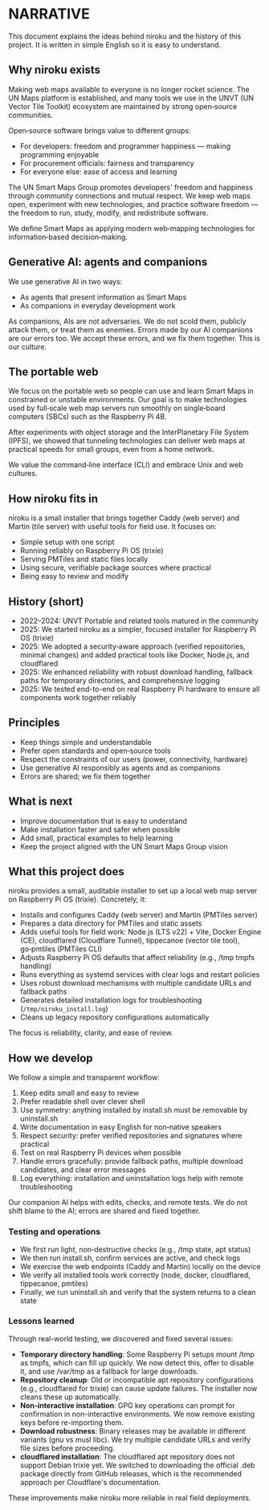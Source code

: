 # NARRATIVE

This document explains the ideas behind niroku and the history of this project. It is written in simple English so it is easy to understand.

## Why niroku exists

Making web maps available to everyone is no longer rocket science. The UN Maps platform is established, and many tools we use in the UNVT (UN Vector Tile Toolkit) ecosystem are maintained by strong open‑source communities.

Open‑source software brings value to different groups:

- For developers: freedom and programmer happiness — making programming enjoyable
- For procurement officials: fairness and transparency
- For everyone else: ease of access and learning

The UN Smart Maps Group promotes developers' freedom and happiness through community connections and mutual respect. We keep web maps open, experiment with new technologies, and practice software freedom — the freedom to run, study, modify, and redistribute software.

We define Smart Maps as applying modern web‑mapping technologies for information‑based decision‑making.

## Generative AI: agents and companions

We use generative AI in two ways:

- As agents that present information as Smart Maps
- As companions in everyday development work

As companions, AIs are not adversaries. We do not scold them, publicly attack them, or treat them as enemies. Errors made by our AI companions are our errors too. We accept these errors, and we fix them together. This is our culture.

## The portable web

We focus on the portable web so people can use and learn Smart Maps in constrained or unstable environments. Our goal is to make technologies used by full‑scale web map servers run smoothly on single‑board computers (SBCs) such as the Raspberry Pi 4B.

After experiments with object storage and the InterPlanetary File System (IPFS), we showed that tunneling technologies can deliver web maps at practical speeds for small groups, even from a home network.

We value the command‑line interface (CLI) and embrace Unix and web cultures.

## How niroku fits in

niroku is a small installer that brings together Caddy (web server) and Martin (tile server) with useful tools for field use. It focuses on:

- Simple setup with one script
- Running reliably on Raspberry Pi OS (trixie)
- Serving PMTiles and static files locally
- Using secure, verifiable package sources where practical
- Being easy to review and modify

## History (short)

- 2022–2024: UNVT Portable and related tools matured in the community
- 2025: We started niroku as a simpler, focused installer for Raspberry Pi OS (trixie)
- 2025: We adopted a security‑aware approach (verified repositories, minimal changes) and added practical tools like Docker, Node.js, and cloudflared
- 2025: We enhanced reliability with robust download handling, fallback paths for temporary directories, and comprehensive logging
- 2025: We tested end-to-end on real Raspberry Pi hardware to ensure all components work together reliably

## Principles

- Keep things simple and understandable
- Prefer open standards and open‑source tools
- Respect the constraints of our users (power, connectivity, hardware)
- Use generative AI responsibly as agents and as companions
- Errors are shared; we fix them together

## What is next

- Improve documentation that is easy to understand
- Make installation faster and safer when possible
- Add small, practical examples to help learning
- Keep the project aligned with the UN Smart Maps Group vision

## What this project does

niroku provides a small, auditable installer to set up a local web map server on Raspberry Pi OS (trixie). Concretely, it:

- Installs and configures Caddy (web server) and Martin (PMTiles server)
- Prepares a data directory for PMTiles and static assets
- Adds useful tools for field work: Node.js (LTS v22) + Vite, Docker Engine (CE), cloudflared (Cloudflare Tunnel), tippecanoe (vector tile tool), go‑pmtiles (PMTiles CLI)
- Adjusts Raspberry Pi OS defaults that affect reliability (e.g., /tmp tmpfs handling)
- Runs everything as systemd services with clear logs and restart policies
- Uses robust download mechanisms with multiple candidate URLs and fallback paths
- Generates detailed installation logs for troubleshooting (`/tmp/niroku_install.log`)
- Cleans up legacy repository configurations automatically

The focus is reliability, clarity, and ease of review.

## How we develop

We follow a simple and transparent workflow:

1. Keep edits small and easy to review
2. Prefer readable shell over clever shell
3. Use symmetry: anything installed by install.sh must be removable by uninstall.sh
4. Write documentation in easy English for non‑native speakers
5. Respect security: prefer verified repositories and signatures where practical
6. Test on real Raspberry Pi devices when possible
7. Handle errors gracefully: provide fallback paths, multiple download candidates, and clear error messages
8. Log everything: installation and uninstallation logs help with remote troubleshooting

Our companion AI helps with edits, checks, and remote tests. We do not shift blame to the AI; errors are shared and fixed together.

### Testing and operations

- We first run light, non‑destructive checks (e.g., /tmp state, apt status)
- We then run install.sh, confirm services are active, and check logs
- We exercise the web endpoints (Caddy and Martin) locally on the device
- We verify all installed tools work correctly (node, docker, cloudflared, tippecanoe, pmtiles)
- Finally, we run uninstall.sh and verify that the system returns to a clean state

### Lessons learned

Through real-world testing, we discovered and fixed several issues:

- **Temporary directory handling**: Some Raspberry Pi setups mount /tmp as tmpfs, which can fill up quickly. We now detect this, offer to disable it, and use /var/tmp as a fallback for large downloads.
- **Repository cleanup**: Old or incompatible apt repository configurations (e.g., cloudflared for trixie) can cause update failures. The installer now cleans these up automatically.
- **Non-interactive installation**: GPG key operations can prompt for confirmation in non-interactive environments. We now remove existing keys before re-importing them.
- **Download robustness**: Binary releases may be available in different variants (gnu vs musl libc). We try multiple candidate URLs and verify file sizes before proceeding.
- **cloudflared installation**: The cloudflared apt repository does not support Debian trixie yet. We switched to downloading the official .deb package directly from GitHub releases, which is the recommended approach per Cloudflare's documentation.

These improvements make niroku more reliable in real field deployments.
